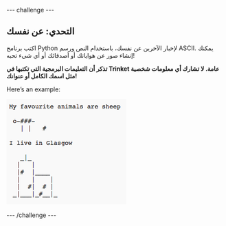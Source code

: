 \--- challenge \---

## التحدي: عن نفسك

اكتب برنامج Python لإخبار الآخرين عن نفسك، باستخدام النص ورسم ASCII. يمكنك إنشاء صور عن هواياتك أو أصدقائك أو أي شيء تحبه!

**تذكر أن التعليمات البرمجية التي تكتبها في Trinket عامة. لا تشارك أي معلومات شخصية مثل اسمك الكامل أو عنوانك!**

Here’s an example:

![screenshot](images/me-about.png)

\--- /challenge \---